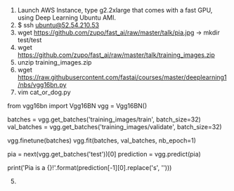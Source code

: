 1. Launch AWS Instance, type g2.2xlarge that comes with a fast GPU, using Deep Learning Ubuntu AMI.
2. $ ssh ubuntu@52.54.210.53
3. wget https://github.com/zupo/fast_ai/raw/master/talk/pia.jpg -> mkdir test/test
3. wget https://github.com/zupo/fast_ai/raw/master/talk/training_images.zip
5. unzip training_images.zip
6. wget https://raw.githubusercontent.com/fastai/courses/master/deeplearning1/nbs/vgg16bn.py
7. vim cat_or_dog.py

from vgg16bn import Vgg16BN
vgg = Vgg16BN()

batches = vgg.get_batches('training_images/train', batch_size=32)
val_batches = vgg.get_batches('training_images/validate', batch_size=32)

vgg.finetune(batches)
vgg.fit(batches, val_batches, nb_epoch=1)

pia = next(vgg.get_batches('test'))[0]
prediction = vgg.predict(pia)

print('Pia is a {}!'.format(prediction[-1][0].replace('s', '')))

5.
